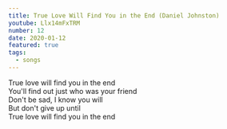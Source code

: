 ```yaml
---
title: True Love Will Find You in the End (Daniel Johnston)
youtube: Llx14mFxTRM
number: 12
date: 2020-01-12
featured: true
tags:
  - songs
---
```


True love will find you in the end <br>
You'll find out just who was your friend <br>
Don't be sad, I know you will <br>
But don't give up until <br>
True love will find you in the end